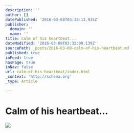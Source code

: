 ```yaml
---
description: ''
author: []
datePublished: '2016-03-08T03:38:12.935Z'
publisher:
  domain: ''
  name: ''
title: Calm of his heartbeat...
dateModified: '2016-03-08T03:32:00.139Z'
sourcePath: _posts/2016-03-08-calm-of-his-heartbeat.md
published: true
inFeed: true
hasPage: true
inNav: false
url: calm-of-his-heartbeat/index.html
_context: 'http://schema.org'
_type: Article

---
```

# Calm of his heartbeat...
![](https://the-grid-user-content.s3-us-west-2.amazonaws.com/850c62dd-af53-44af-81a9-b0f6af87b0ac.png)